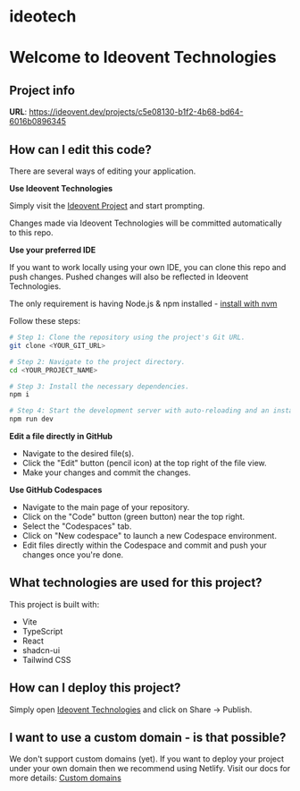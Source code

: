 # ideotech
# Welcome to Ideovent Technologies

## Project info

**URL**: https://ideovent.dev/projects/c5e08130-b1f2-4b68-bd64-6016b0896345

## How can I edit this code?

There are several ways of editing your application.

**Use Ideovent Technologies**

Simply visit the [Ideovent Project](https://ideovent.dev/projects/c5e08130-b1f2-4b68-bd64-6016b0896345) and start prompting.

Changes made via Ideovent Technologies will be committed automatically to this repo.

**Use your preferred IDE**

If you want to work locally using your own IDE, you can clone this repo and push changes. Pushed changes will also be reflected in Ideovent Technologies.

The only requirement is having Node.js & npm installed - [install with nvm](https://github.com/nvm-sh/nvm#installing-and-updating)

Follow these steps:

```sh
# Step 1: Clone the repository using the project's Git URL.
git clone <YOUR_GIT_URL>

# Step 2: Navigate to the project directory.
cd <YOUR_PROJECT_NAME>

# Step 3: Install the necessary dependencies.
npm i

# Step 4: Start the development server with auto-reloading and an instant preview.
npm run dev
```

**Edit a file directly in GitHub**

- Navigate to the desired file(s).
- Click the "Edit" button (pencil icon) at the top right of the file view.
- Make your changes and commit the changes.

**Use GitHub Codespaces**

- Navigate to the main page of your repository.
- Click on the "Code" button (green button) near the top right.
- Select the "Codespaces" tab.
- Click on "New codespace" to launch a new Codespace environment.
- Edit files directly within the Codespace and commit and push your changes once you're done.

## What technologies are used for this project?

This project is built with:

- Vite
- TypeScript
- React
- shadcn-ui
- Tailwind CSS

## How can I deploy this project?

Simply open [Ideovent Technologies](https://ideovent.dev/projects/c5e08130-b1f2-4b68-bd64-6016b0896345) and click on Share -> Publish.

## I want to use a custom domain - is that possible?

We don't support custom domains (yet). If you want to deploy your project under your own domain then we recommend using Netlify. Visit our docs for more details: [Custom domains](https://docs.ideovent.dev/tips-tricks/custom-domain/)

